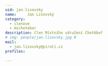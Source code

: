 ```yaml
---
uid: jan.lisovsky
name:     Jan Lišovský
category:
  - clenove
  - mschotebor
description: člen Místního sdružení Chotěboř
# img: people/jan-lisovsky.jpg #
mail:
  - jan.lisovsky@pirati.cz
profiles:
  
---
```

